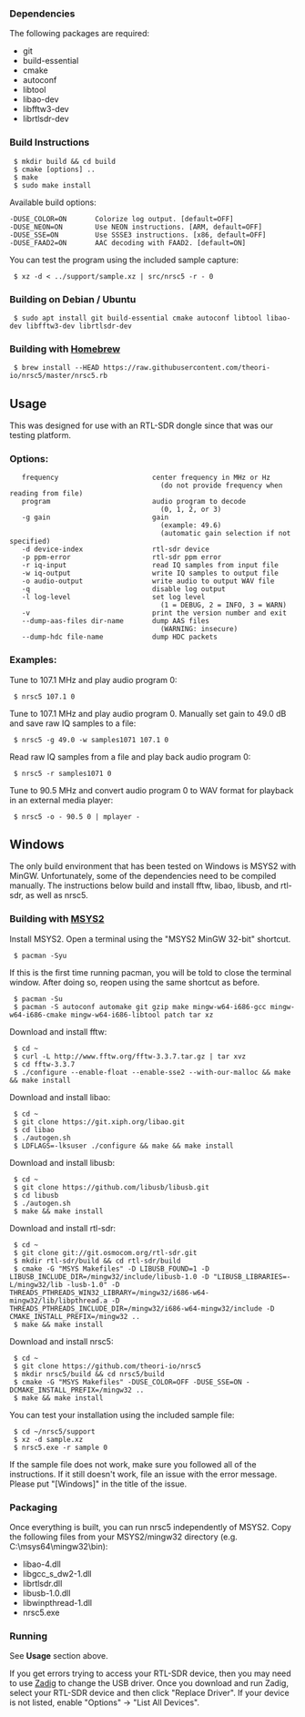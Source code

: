 ### Dependencies

The following packages are required:

 * git
 * build-essential
 * cmake
 * autoconf
 * libtool
 * libao-dev
 * libfftw3-dev
 * librtlsdr-dev

### Build Instructions

     $ mkdir build && cd build
     $ cmake [options] ..
     $ make
     $ sudo make install

Available build options:

    -DUSE_COLOR=ON       Colorize log output. [default=OFF]
    -DUSE_NEON=ON        Use NEON instructions. [ARM, default=OFF]
    -DUSE_SSE=ON         Use SSSE3 instructions. [x86, default=OFF]
    -DUSE_FAAD2=ON       AAC decoding with FAAD2. [default=ON]

You can test the program using the included sample capture:

     $ xz -d < ../support/sample.xz | src/nrsc5 -r - 0

### Building on Debian / Ubuntu

     $ sudo apt install git build-essential cmake autoconf libtool libao-dev libfftw3-dev librtlsdr-dev

### Building with [Homebrew](https://brew.sh)

     $ brew install --HEAD https://raw.githubusercontent.com/theori-io/nrsc5/master/nrsc5.rb

## Usage

This was designed for use with an RTL-SDR dongle since that was our testing platform.

### Options:

       frequency                       center frequency in MHz or Hz
                                         (do not provide frequency when reading from file)
       program                         audio program to decode
                                         (0, 1, 2, or 3)
       -g gain                         gain
                                         (example: 49.6)
                                         (automatic gain selection if not specified)
       -d device-index                 rtl-sdr device
       -p ppm-error                    rtl-sdr ppm error
       -r iq-input                     read IQ samples from input file
       -w iq-output                    write IQ samples to output file
       -o audio-output                 write audio to output WAV file
       -q                              disable log output
       -l log-level                    set log level
                                         (1 = DEBUG, 2 = INFO, 3 = WARN)
       -v                              print the version number and exit
       --dump-aas-files dir-name       dump AAS files
                                         (WARNING: insecure)
       --dump-hdc file-name            dump HDC packets

### Examples:

Tune to 107.1 MHz and play audio program 0:

     $ nrsc5 107.1 0

Tune to 107.1 MHz and play audio program 0. Manually set gain to 49.0 dB and save raw IQ samples to a file:

     $ nrsc5 -g 49.0 -w samples1071 107.1 0

Read raw IQ samples from a file and play back audio program 0:

     $ nrsc5 -r samples1071 0

Tune to 90.5 MHz and convert audio program 0 to WAV format for playback in an external media player:

     $ nrsc5 -o - 90.5 0 | mplayer -

## Windows

The only build environment that has been tested on Windows is MSYS2 with MinGW. Unfortunately, some of the dependencies need to be compiled manually. The instructions below build and install fftw, libao, libusb, and rtl-sdr, as well as nrsc5.

### Building with [MSYS2](http://www.msys2.org)

Install MSYS2. Open a terminal using the "MSYS2 MinGW 32-bit" shortcut.

     $ pacman -Syu

If this is the first time running pacman, you will be told to close the terminal window. After doing so, reopen using the same shortcut as before.

     $ pacman -Su
     $ pacman -S autoconf automake git gzip make mingw-w64-i686-gcc mingw-w64-i686-cmake mingw-w64-i686-libtool patch tar xz

Download and install fftw:

     $ cd ~
     $ curl -L http://www.fftw.org/fftw-3.3.7.tar.gz | tar xvz
     $ cd fftw-3.3.7
     $ ./configure --enable-float --enable-sse2 --with-our-malloc && make && make install

Download and install libao:

     $ cd ~
     $ git clone https://git.xiph.org/libao.git
     $ cd libao
     $ ./autogen.sh
     $ LDFLAGS=-lksuser ./configure && make && make install

Download and install libusb:

     $ cd ~
     $ git clone https://github.com/libusb/libusb.git
     $ cd libusb
     $ ./autogen.sh
     $ make && make install

Download and install rtl-sdr:

     $ cd ~
     $ git clone git://git.osmocom.org/rtl-sdr.git
     $ mkdir rtl-sdr/build && cd rtl-sdr/build
     $ cmake -G "MSYS Makefiles" -D LIBUSB_FOUND=1 -D LIBUSB_INCLUDE_DIR=/mingw32/include/libusb-1.0 -D "LIBUSB_LIBRARIES=-L/mingw32/lib -lusb-1.0" -D THREADS_PTHREADS_WIN32_LIBRARY=/mingw32/i686-w64-mingw32/lib/libpthread.a -D THREADS_PTHREADS_INCLUDE_DIR=/mingw32/i686-w64-mingw32/include -D CMAKE_INSTALL_PREFIX=/mingw32 ..
     $ make && make install

Download and install nrsc5:

     $ cd ~
     $ git clone https://github.com/theori-io/nrsc5
     $ mkdir nrsc5/build && cd nrsc5/build
     $ cmake -G "MSYS Makefiles" -DUSE_COLOR=OFF -DUSE_SSE=ON -DCMAKE_INSTALL_PREFIX=/mingw32 ..
     $ make && make install

You can test your installation using the included sample file:

     $ cd ~/nrsc5/support
     $ xz -d sample.xz
     $ nrsc5.exe -r sample 0

If the sample file does not work, make sure you followed all of the instructions. If it still doesn't work, file an issue with the error message. Please put "[Windows]" in the title of the issue.

### Packaging

Once everything is built, you can run nrsc5 independently of MSYS2. Copy the following files from your MSYS2/mingw32 directory (e.g. C:\msys64\mingw32\bin):

 * libao-4.dll
 * libgcc\_s\_dw2-1.dll
 * librtlsdr.dll
 * libusb-1.0.dll
 * libwinpthread-1.dll
 * nrsc5.exe

### Running

See **Usage** section above.

If you get errors trying to access your RTL-SDR device, then you may need to use [Zadig](http://zadig.akeo.ie/) to change the USB driver. Once you download and run Zadig, select your RTL-SDR device and then click "Replace Driver". If your device is not listed, enable "Options" -> "List All Devices".
